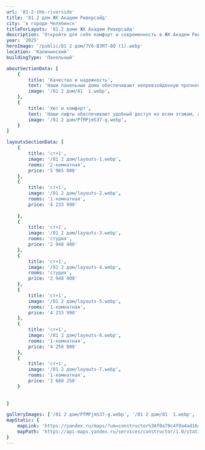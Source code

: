 ```yaml
---
url: '81-2-zhk-riverside'
title: '81.2 дом ЖК Академ Риверсайд'
city: 'в городе Челябинск'
titleForLayots: '81.2 доме ЖК Академ Риверсайд'
description: 'Откройте для себя комфорт и современность в ЖК Академ Риверсайд 81.2 в Челябинске. Панельные апартаменты на 20 этажах, с планировками от студий до 2-комнатных. Уникальные возможности для первых владельцев в III квартале 2025. Забронируйте ваш идеальный дом прямо сейчас и станьте частью центральной части города!'
year: '2025'
heroImage: '/public/81 2 дом/7V6-B3M7-8Q (1).webp'
location: 'Калининский'
buildingType: 'Панельный'

aboutSectionData: [
    {
        title: 'Качество и надежность',
        text: 'Наши панельные дома обеспечивают непревзойденную прочность и долговечность. Высота потолков в каждой квартире достигает 2.75 метров, создавая пространство и свободу в вашем доме.',
        image: '/81 2 дом/81  1.webp',
    },
    {
        title: 'Уют и комфорт',
        text: 'Наши лифты обеспечивают удобный доступ ко всем этажам, а просторный комплекс создает атмосферу комфорта и уюта. Вы сможете наслаждаться каждым моментом вашей жизни, проживая в нашем роскошном жилом комплексе.',
        image: '/81 2 дом/PfMPjmS37-g.webp',
    }
]

layoutsSectionData: [
    {
        title: 'ст+1',
        image: '/81 2 дом/layouts-1.webp',
        rooms: '2-комнатная',
        price: '5 965 000'
    },
    {
        title: 'ст+1',
        image: '/81 2 дом/layouts-2.webp',
        rooms: '1-комнатная',
        price: '4 233 990'
        
    },
    {
        title: 'ст+1',
        image: '/81 2 дом/layouts-3.webp',
        rooms: 'студия',
        price: '2 948 400'
    },
    {
        title: 'ст+1',
        image: '/81 2 дом/layouts-4.webp',
        rooms: 'студия',
        price: '2 948 400'
    },
    {
        title: 'ст+1',
        image: '/81 2 дом/layouts-5.webp',
        rooms: '1-комнатная',
        price: '4 233 990'
    },
    {
        title: 'ст+1',
        image: '/81 2 дом/layouts-6.webp',
        rooms: '1-комнатная',
        price: '4 250 000'
    },
    {
        title: 'ст+1',
        image: '/81 2 дом/layouts-7.webp',
        rooms: '1-комнатная',
        price: '3 680 250'
    }
    
    
]

galleryImages: ['/81 2 дом/PfMPjmS37-g.webp', '/81 2 дом/81  1.webp', '/81 2 дом/7V6-B3M7-8Q (1).webp']
mapStatic: {
    mapLink: 'https://yandex.ru/maps/?um=constructor%3Af0a79c4f9a4ad16a274b42415a928d35ab83bf34f18c5cd579ecde35225f3cd2&amp;source=constructorStatic',
    mapPath: 'https://api-maps.yandex.ru/services/constructor/1.0/static/?um=constructor%3Af0a79c4f9a4ad16a274b42415a928d35ab83bf34f18c5cd579ecde35225f3cd2&amp;width=600&amp;height=450&amp;lang=ru_RU',
}
---
```

